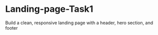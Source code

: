# Landing-page-Task1
Build a clean, responsive landing page with a header, hero section, and footer

